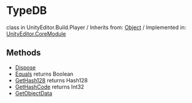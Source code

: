 # TypeDB
class in UnityEditor.Build.Player
 / Inherits from: <a href="https://docs.unity3d.com/6000.0/Documentation/ScriptReference/Object.html">Object</a> / Implemented in: <a href="https://docs.unity3d.com/6000.0/Documentation/ScriptReference/UnityEditor.CoreModule.html">UnityEditor.CoreModule</a>
## Methods
- <a href="https://docs.unity3d.com/6000.0/Documentation/ScriptReference/TypeDB.Dispose.html">Dispose</a>
- <a href="https://docs.unity3d.com/6000.0/Documentation/ScriptReference/TypeDB.Equals.html">Equals</a> returns Boolean
- <a href="https://docs.unity3d.com/6000.0/Documentation/ScriptReference/TypeDB.GetHash128.html">GetHash128</a> returns Hash128
- <a href="https://docs.unity3d.com/6000.0/Documentation/ScriptReference/TypeDB.GetHashCode.html">GetHashCode</a> returns Int32
- <a href="https://docs.unity3d.com/6000.0/Documentation/ScriptReference/TypeDB.GetObjectData.html">GetObjectData</a>
